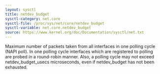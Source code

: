 ```yaml
---
layout: sysctl
title: netdev_budget
sysctl-category: net.core
sysctl-file: /proc/sys/net/core/netdev_budget
sysctl-variable: net.core.netdev_budget
source: https://www.kernel.org/doc/Documentation/sysctl/net.txt
---
```


Maximum number of packets taken from all interfaces in one polling cycle (NAPI
poll). In one polling cycle interfaces which are registered to polling are
probed in a round-robin manner. Also, a polling cycle may not exceed
netdev_budget_usecs microseconds, even if netdev_budget has not been
exhausted.

